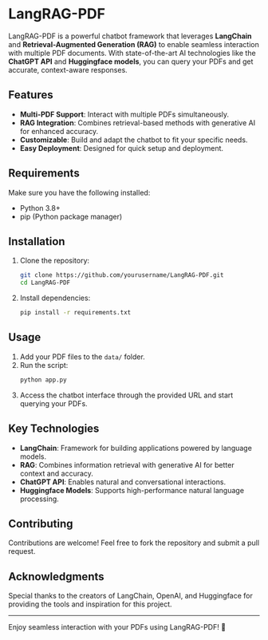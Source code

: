 # LangRAG-PDF

LangRAG-PDF is a powerful chatbot framework that leverages **LangChain** and **Retrieval-Augmented Generation (RAG)** to enable seamless interaction with multiple PDF documents. With state-of-the-art AI technologies like the **ChatGPT API** and **Huggingface models**, you can query your PDFs and get accurate, context-aware responses.

## Features
- **Multi-PDF Support**: Interact with multiple PDFs simultaneously.
- **RAG Integration**: Combines retrieval-based methods with generative AI for enhanced accuracy.
- **Customizable**: Build and adapt the chatbot to fit your specific needs.
- **Easy Deployment**: Designed for quick setup and deployment.

## Requirements
Make sure you have the following installed:
- Python 3.8+
- pip (Python package manager)

## Installation

1. Clone the repository:
   ```bash
   git clone https://github.com/yourusername/LangRAG-PDF.git
   cd LangRAG-PDF
   ```

2. Install dependencies:
   ```bash
   pip install -r requirements.txt
   ```

## Usage

1. Add your PDF files to the `data/` folder.
2. Run the script:
   ```bash
   python app.py
   ```
3. Access the chatbot interface through the provided URL and start querying your PDFs.

## Key Technologies
- **LangChain**: Framework for building applications powered by language models.
- **RAG**: Combines information retrieval with generative AI for better context and accuracy.
- **ChatGPT API**: Enables natural and conversational interactions.
- **Huggingface Models**: Supports high-performance natural language processing.

## Contributing
Contributions are welcome! Feel free to fork the repository and submit a pull request.

## Acknowledgments
Special thanks to the creators of LangChain, OpenAI, and Huggingface for providing the tools and inspiration for this project.

---

Enjoy seamless interaction with your PDFs using LangRAG-PDF! 🎉
